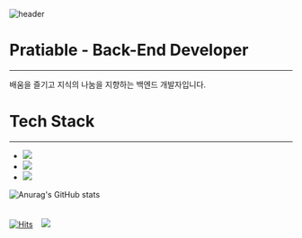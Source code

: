 ![header](https://capsule-render.vercel.app/api?type=waving&color=_778899&height=300&section=header&text=Junyoung&nbsp;Lee&fontSize=45&fontAlign=72&fontAlignY=40&animation=fadeIn&fontColor=E7E6D2)
# Pratiable - Back-End Developer
---
배움을 즐기고 지식의 나눔을 지향하는 백엔드 개발자입니다.



# Tech Stack
---
- <img src="https://img.shields.io/badge/Python-3776AB?style=flat&logo=Python&logoColor=white"/>
- <img src="https://img.shields.io/badge/Django-092E20?style=flat&logo=Django&logoColor=white"/>
- <img src="https://img.shields.io/badge/MySQL-4479A1?style=flat&logo=MySQL&logoColor=white"/>



![Anurag's GitHub stats](https://github-readme-stats.vercel.app/api?username=Pratiable&show_icons=true&theme=dark&hide_border=true)
<br><br><br>
[![Hits](https://hits.seeyoufarm.com/api/count/incr/badge.svg?url=https%3A%2F%2Fgithub.com%2FPratiable&count_bg=%23ED5858&title_bg=%238A8A8A&icon=github.svg&icon_color=%23000000&title=%F0%9F%91%8B%F0%9F%8F%BB&edge_flat=false)](https://github.com/Pratiable)&nbsp;&nbsp;&nbsp;&nbsp;[![](https://img.shields.io/badge/-Tech%20Blog-20c393)](https://velog.io/@ambitiouskyle)
